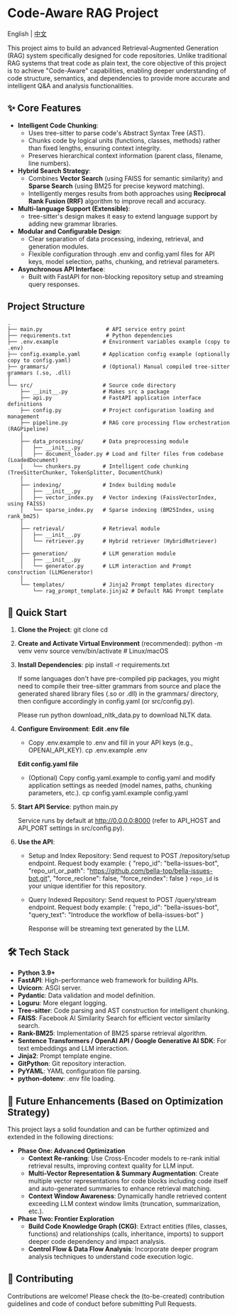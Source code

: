 # **Code-Aware RAG Project**

English | [中文](./README.zh.md)

This project aims to build an advanced Retrieval-Augmented Generation (RAG) system specifically designed for code repositories. Unlike traditional RAG systems that treat code as plain text, the core objective of this project is to achieve "Code-Aware" capabilities, enabling deeper understanding of code structure, semantics, and dependencies to provide more accurate and intelligent Q&A and analysis functionalities.

## **✨ Core Features**

* **Intelligent Code Chunking**:
  * Uses tree-sitter to parse code's Abstract Syntax Tree (AST).
  * Chunks code by logical units (functions, classes, methods) rather than fixed lengths, ensuring context integrity.
  * Preserves hierarchical context information (parent class, filename, line numbers).
* **Hybrid Search Strategy**:
  * Combines **Vector Search** (using FAISS for semantic similarity) and **Sparse Search** (using BM25 for precise keyword matching).
  * Intelligently merges results from both approaches using **Reciprocal Rank Fusion (RRF)** algorithm to improve recall and accuracy.
* **Multi-language Support (Extensible)**:
  * tree-sitter's design makes it easy to extend language support by adding new grammar libraries.
* **Modular and Configurable Design**:
  * Clear separation of data processing, indexing, retrieval, and generation modules.
  * Flexible configuration through .env and config.yaml files for API keys, model selection, paths, chunking, and retrieval parameters.
* **Asynchronous API Interface**:
  * Built with FastAPI for non-blocking repository setup and streaming query responses.

## **Project Structure**

```
.
├── main.py                    # API service entry point
├── requirements.txt           # Python dependencies
├── .env.example              # Environment variables example (copy to .env)
├── config.example.yaml       # Application config example (optionally copy to config.yaml)
├── grammars/                 # (Optional) Manual compiled tree-sitter grammars (.so, .dll)
│
└── src/                      # Source code directory
    ├── __init__.py           # Makes src a package
    ├── api.py                # FastAPI application interface definitions
    ├── config.py             # Project configuration loading and management
    ├── pipeline.py           # RAG core processing flow orchestration (RAGPipeline)
    │
    ├── data_processing/      # Data preprocessing module
    │   ├── __init__.py
    │   ├── document_loader.py # Load and filter files from codebase (LoadedDocument)
    │   └── chunkers.py       # Intelligent code chunking (TreeSitterChunker, TokenSplitter, DocumentChunk)
    │
    ├── indexing/             # Index building module
    │   ├── __init__.py
    │   ├── vector_index.py   # Vector indexing (FaissVectorIndex, using FAISS)
    │   └── sparse_index.py   # Sparse indexing (BM25Index, using rank_bm25)
    │
    ├── retrieval/            # Retrieval module
    │   ├── __init__.py
    │   └── retriever.py      # Hybrid retriever (HybridRetriever)
    │
    ├── generation/           # LLM generation module
    │   ├── __init__.py
    │   └── generator.py      # LLM interaction and Prompt construction (LLMGenerator)
    │
    └── templates/            # Jinja2 Prompt templates directory
        └── rag_prompt_template.jinja2 # Default RAG Prompt template
```

## **🚀 Quick Start**

1. **Clone the Project**:
   git clone <your-repository-url>
   cd <project-directory>

2. **Create and Activate Virtual Environment** (recommended):
   python -m venv venv
   source venv/bin/activate  # Linux/macOS

3. **Install Dependencies**:
   pip install -r requirements.txt

   If some languages don't have pre-compiled pip packages, you might need to compile their tree-sitter grammars from source and place the generated shared library files (.so or .dll) in the grammars/ directory, then configure accordingly in config.yaml (or src/config.py).

   Please run python download_nltk_data.py to download NLTK data.

4. **Configure Environment**:
   **Edit .env file**
   * Copy .env.example to .env and fill in your API keys (e.g., OPENAI_API_KEY).
     cp .env.example .env

   **Edit config.yaml file**
   * (Optional) Copy config.yaml.example to config.yaml and modify application settings as needed (model names, paths, chunking parameters, etc.).
     cp config.yaml.example config.yaml

5. **Start API Service**:
   python main.py

   Service runs by default at http://0.0.0.0:8000 (refer to API_HOST and API_PORT settings in src/config.py).

6. **Use the API**:
   * Setup and Index Repository:
     Send request to POST /repository/setup endpoint.
     Request body example:
     {
       "repo_id": "bella-issues-bot",
       "repo_url_or_path": "https://github.com/bella-top/bella-issues-bot.git",
       "force_reclone": false,
       "force_reindex": false
     }
     `repo_id` is your unique identifier for this repository.

   * Query Indexed Repository:
     Send request to POST /query/stream endpoint.
     Request body example:
     {
       "repo_id": "bella-issues-bot",
       "query_text": "Introduce the workflow of bella-issues-bot"
     }

     Response will be streaming text generated by the LLM.

## **🛠️ Tech Stack**

* **Python 3.9+**
* **FastAPI**: High-performance web framework for building APIs.
* **Uvicorn**: ASGI server.
* **Pydantic**: Data validation and model definition.
* **Loguru**: More elegant logging.
* **Tree-sitter**: Code parsing and AST construction for intelligent chunking.
* **FAISS**: Facebook AI Similarity Search for efficient vector similarity search.
* **Rank-BM25**: Implementation of BM25 sparse retrieval algorithm.
* **Sentence Transformers / OpenAI API / Google Generative AI SDK**: For text embeddings and LLM interaction.
* **Jinja2**: Prompt template engine.
* **GitPython**: Git repository interaction.
* **PyYAML**: YAML configuration file parsing.
* **python-dotenv**: .env file loading.

## **🔮 Future Enhancements (Based on Optimization Strategy)**

This project lays a solid foundation and can be further optimized and extended in the following directions:

* **Phase One: Advanced Optimization**
  * **Context Re-ranking**: Use Cross-Encoder models to re-rank initial retrieval results, improving context quality for LLM input.
  * **Multi-Vector Representation & Summary Augmentation**: Create multiple vector representations for code blocks including code itself and auto-generated summaries to enhance retrieval matching.
  * **Context Window Awareness**: Dynamically handle retrieved content exceeding LLM context window limits (truncation, summarization, etc.).
* **Phase Two: Frontier Exploration**
  * **Build Code Knowledge Graph (CKG)**: Extract entities (files, classes, functions) and relationships (calls, inheritance, imports) to support deeper code dependency and impact analysis.
  * **Control Flow & Data Flow Analysis**: Incorporate deeper program analysis techniques to understand code execution logic.

## **🤝 Contributing**

Contributions are welcome! Please check the (to-be-created) contribution guidelines and code of conduct before submitting Pull Requests.